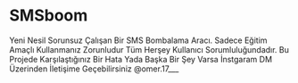 # SMSboom
Yeni Nesil Sorunsuz Çalışan Bir SMS Bombalama Aracı. Sadece Eğitim Amaçlı Kullanmanız Zorunludur Tüm Herşey Kullanıcı Sorumluluğundadır. Bu Projede Karşılaştığınız Bir Hata Yada Başka Bir Şey Varsa İnstgaram DM Üzerinden İletişime Geçebilirsiniz @omer.17___
